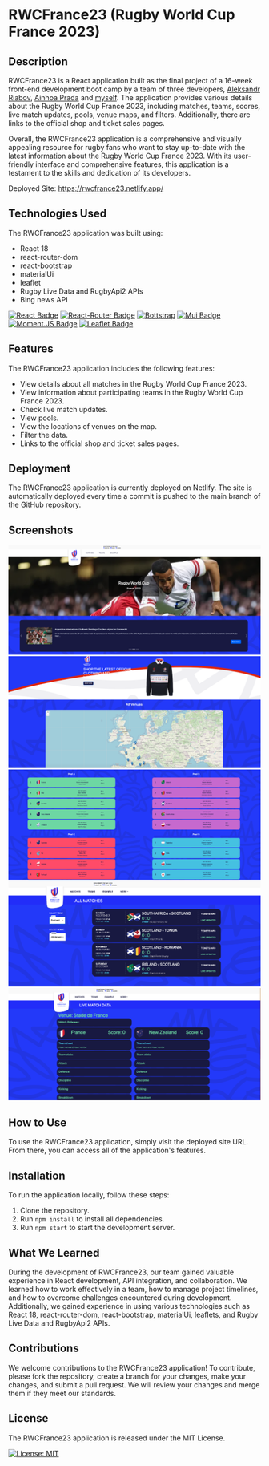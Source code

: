 # RWCFrance23 (Rugby World Cup France 2023)
## Description
RWCFrance23 is a React application built as the final project of a 16-week front-end development boot camp by a team of three developers, [Aleksandr Riabov](https://github.com/AleksandrRiabov), [Ainhoa Prada](https://github.com/nowinoa) and  [myself](https://github.com/AlanaBF). The application provides various details about the Rugby World Cup France 2023, including matches, teams, scores, live match updates, pools, venue maps, and filters. Additionally, there are links to the official shop and ticket sales pages.

Overall, the RWCFrance23 application is a comprehensive and visually appealing resource for rugby fans who want to stay up-to-date with the latest information about the Rugby World Cup France 2023. With its user-friendly interface and comprehensive features, this application is a testament to the skills and dedication of its developers.

Deployed Site: https://rwcfrance23.netlify.app/ 

## Technologies Used
The RWCFrance23 application was built using:

- React 18
- react-router-dom
- react-bootstrap
- materialUi
- leaflet
- Rugby Live Data and RugbyApi2 APIs
- Bing news API

[![React Badge](https://img.shields.io/badge/-React-61DBFB?style=for-the-badge&labelColor=black&logo=react&logoColor=61DBFB)](#)
[![React-Router Badge](https://img.shields.io/badge/React_Router-CA4245?style=for-the-badge&logo=react-router&logoColor=white)](#)
[![Bottstrap](https://img.shields.io/badge/Bootstrap-563D7C?style=for-the-badge&logo=bootstrap&logoColor=white)](#)
[![Mui Badge](https://img.shields.io/badge/Material%20UI-007FFF?style=for-the-badge&logo=mui&logoColor=white)](#)
[![Moment.JS Badge](https://img.shields.io/badge/-Moment.JS-black?style=for-the-badge)](#)
[![Leaflet Badge](https://img.shields.io/badge/-Leaflet-green?style=for-the-badge)](#)

## Features
The RWCFrance23 application includes the following features:
- View details about all matches in the Rugby World Cup France 2023.
- View information about participating teams in the Rugby World Cup France 2023.
- Check live match updates.
- View pools.
- View the locations of venues on the map.
- Filter the data.
- Links to the official shop and ticket sales pages.

## Deployment
The RWCFrance23 application is currently deployed on Netlify. The site is automatically deployed every time a commit is pushed to the main branch of the GitHub repository.

## Screenshots
![alt text](./src/assets/images/Screenshots/Screenshot-Home1.png)
![alt text](./src/assets/images/Screenshots/Screenshot-Home2.png)
![alt text](./src/assets/images/Screenshots/Screenshot-Teams.png)
![alt text](./src/assets/images/Screenshots/Screenshot-Matches-Schedule.png)
![alt text](./src/assets/images/Screenshots/Screenshot-Live-Updates.png)

## How to Use
To use the RWCFrance23 application, simply visit the deployed site URL. From there, you can access all of the application's features.

## Installation
To run the application locally, follow these steps:

1. Clone the repository.
2. Run `` npm install `` to install all dependencies.
3. Run `` npm start `` to start the development server.

## What We Learned
During the development of RWCFrance23, our team gained valuable experience in React development, API integration, and collaboration. We learned how to work effectively in a team, how to manage project timelines, and how to overcome challenges encountered during development. Additionally, we gained experience in using various technologies such as React 18, react-router-dom, react-bootstrap, materialUi, leaflets, and Rugby Live Data and RugbyApi2 APIs.


## Contributions
We welcome contributions to the RWCFrance23 application! To contribute, please fork the repository, create a branch for your changes, make your changes, and submit a pull request. We will review your changes and merge them if they meet our standards.

## License
The RWCFrance23 application is released under the MIT License.

[![License: MIT](https://img.shields.io/badge/License-MIT-yellow.svg)](https://opensource.org/licenses/MIT)
